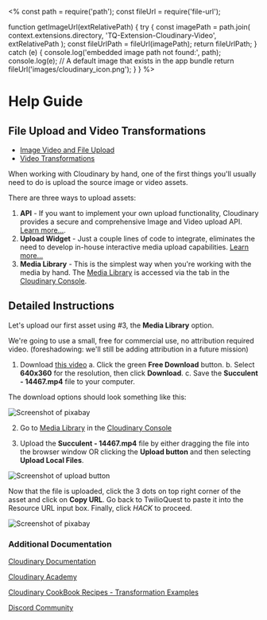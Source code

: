 <%
const path = require('path');
const fileUrl = require('file-url');

function getImageUrl(extRelativePath) {
  try {
    const imagePath = path.join(
      context.extensions.directory,
      'TQ-Extension-Cloudinary-Video',
      extRelativePath
    );
    const fileUrlPath = fileUrl(imagePath);
    return fileUrlPath;
  } catch (e) {
    console.log('embedded image path not found:', path);
    console.log(e);
    // A default image that exists in the app bundle
    return fileUrl('images/cloudinary_icon.png'); 
  }
}
%>

<style>
    img {
        max-width: 250px;
    }
</style>

# Help Guide

## File Upload and Video Transformations
* [Image Video and File Upload](https://cloudinary.com/documentation/image_video_and_file_upload?utm_source=twilio&utm_medium=event&utm_campaign=cloudinary-twilioquest-2021)
* [Video Transformations](https://cloudinary.com/documentation/video_manipulation_and_delivery?utm_source=twilio&utm_medium=event&utm_campaign=cloudinary-twilioquest-2021)

When working with Cloudinary by hand, one of the first things you'll usually need to do is upload the source image or video assets.

There are three ways to upload assets:
1. **API** - If you want to implement your own upload functionality, Cloudinary provides a secure and comprehensive Image and Video upload API. [Learn more...](https://cloudinary.com/documentation/upload_images#uploading_with_a_direct_call_to_the_rest_api?utm_source=twilio&utm_medium=event&utm_campaign=cloudinary-twilioquest-2021).
2. **Upload Widget** - Just a couple lines of code to integrate, eliminates the need to develop in-house interactive media upload capabilities. [Learn more...](https://cloudinary.com/documentation/upload_widget?utm_source=twilio&utm_medium=event&utm_campaign=cloudinary-twilioquest-2021)
3. **Media Library** - This is the simplest way when you're working with the media by hand. The [Media Library](https://cloudinary.com/console/media_library?utm_source=twilio&utm_medium=event&utm_campaign=cloudinary-twilioquest-2021) is accessed via the tab in the [Cloudinary Console](https://cloudinary.com/console?utm_source=twilio&utm_medium=event&utm_campaign=cloudinary-twilioquest-2021).

## Detailed Instructions
Let's upload our first asset using #3, the **Media Library** option. 

We're going to use a small, free for commercial use, no attribution required video. (foreshadowing: we'll still be adding attribution in a future mission)

1. Download [this video](https://pixabay.com/videos/succulent-lemon-pig-face-flower-14467/)
    a. Click the green **Free Download** button.
    b. Select **640x360** for the resolution, then click **Download**.
    c. Save the **Succulent - 14467.mp4** file to your computer.

The download options should look something like this:

![Screenshot of pixabay](<%=getImageUrl('images/objectives/m2_o1_pixabay.png')%>)

2. Go to [Media Library](https://cloudinary.com/console/media_library?utm_source=twilio&utm_medium=event&utm_campaign=cloudinary-twilioquest-2021) in the [Cloudinary Console](https://cloudinary.com/console?utm_source=twilio&utm_medium=event&utm_campaign=cloudinary-twilioquest-2021) 

3. Upload the **Succulent - 14467.mp4** file by either dragging the file into the browser window OR clicking the **Upload button** and then selecting **Upload Local Files**.

![Screenshot of upload button](<%=getImageUrl('images/objectives/m2_o1_upload.png')%>)

Now that the file is uploaded, click the 3 dots on top right corner of the asset and click on **Copy URL**. Go back to TwilioQuest to paste it into the Resource URL input box. Finally, click _HACK_ to proceed.

![Screenshot of pixabay](<%=getImageUrl('images/objectives/m2_o1_copylink.png')%>)


### Additional Documentation

[Cloudinary Documentation](https://cloudinary.com/documentation?utm_source=twilio&utm_medium=event&utm_campaign=cloudinary-twilioquest-2021)

[Cloudinary Academy](https://training.cloudinary.com?utm_source=twilio&utm_medium=event&utm_campaign=cloudinary-twilioquest-2021)

[Cloudinary CookBook Recipes - Transformation Examples](https://cloudinary.com/cookbook?utm_source=twilio&utm_medium=event&utm_campaign=cloudinary-twilioquest-2021)

[Discord Community](https://discord.gg/CCsubwFbvd)
